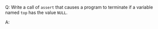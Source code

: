 Q: Write a call of `assert` that causes a program to terminate if a variable
named `top` has the value `NULL`.

A:
